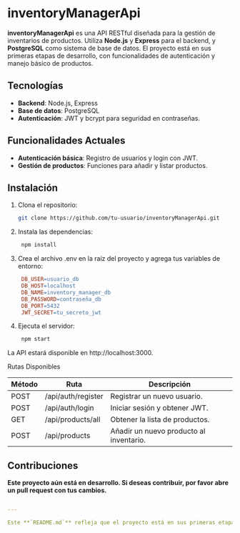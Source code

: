 # inventoryManagerApi

**inventoryManagerApi** es una API RESTful diseñada para la gestión de inventarios de productos. Utiliza **Node.js** y **Express** para el backend, y **PostgreSQL** como sistema de base de datos. El proyecto está en sus primeras etapas de desarrollo, con funcionalidades de autenticación y manejo básico de productos.

## Tecnologías

- **Backend**: Node.js, Express
- **Base de datos**: PostgreSQL
- **Autenticación**: JWT y bcrypt para seguridad en contraseñas.

## Funcionalidades Actuales

- **Autenticación básica**: Registro de usuarios y login con JWT.
- **Gestión de productos**: Funciones para añadir y listar productos.

## Instalación

1. Clona el repositorio:
   ```bash
   git clone https://github.com/tu-usuario/inventoryManagerApi.git

2. Instala las dependencias:
   ```bash
    npm install

4. Crea el archivo .env en la raíz del proyecto y agrega tus variables de entorno:
   ```makefile
    DB_USER=usuario_db
    DB_HOST=localhost
    DB_NAME=inventory_manager_db
    DB_PASSWORD=contraseña_db
    DB_PORT=5432
    JWT_SECRET=tu_secreto_jwt

5. Ejecuta el servidor:
   ```bash
    npm start
   
La API estará disponible en http://localhost:3000.

Rutas Disponibles

|    Método   |     Ruta    | Descripción |
|-------------|-------------|-------------|
| POST | /api/auth/register  | Registrar un nuevo usuario.  |
| POST  | /api/auth/login  | Iniciar sesión y obtener JWT.  |
| GET  | /api/products/all  | Obtener la lista de productos.  |
| POST  | /api/products  | Añadir un nuevo producto al inventario.  |

## Contribuciones

**Este proyecto aún está en desarrollo. Si deseas contribuir, por favor abre un pull request con tus cambios.**

```yaml

---

Este **`README.md`** refleja que el proyecto está en sus primeras etapas, destacando las tecnologías utilizadas y las funcionalidades básicas que ya están implementadas. Además, deja claro que está en constante desarrollo y que se aceptan contribuciones.
